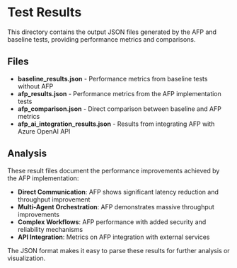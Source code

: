 # Test Results

This directory contains the output JSON files generated by the AFP and baseline tests, providing performance metrics and comparisons.

## Files

- **baseline_results.json** - Performance metrics from baseline tests without AFP
- **afp_results.json** - Performance metrics from the AFP implementation tests
- **afp_comparison.json** - Direct comparison between baseline and AFP metrics
- **afp_ai_integration_results.json** - Results from integrating AFP with Azure OpenAI API

## Analysis

These result files document the performance improvements achieved by the AFP implementation:

- **Direct Communication**: AFP shows significant latency reduction and throughput improvement
- **Multi-Agent Orchestration**: AFP demonstrates massive throughput improvements
- **Complex Workflows**: AFP performance with added security and reliability mechanisms
- **API Integration**: Metrics on AFP integration with external services

The JSON format makes it easy to parse these results for further analysis or visualization. 